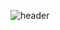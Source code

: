 ![header](https://capsule-render.vercel.app/api?type=waving&color=0:a8edea,50:31c6be,100:a0f1b8&height=200&section=header&text=ChemoDEV.ai&fontSize=40&fontAlignY=35&fontColor=ffffff&desc=💡%20Coding%20science%20with%20heart%2C%20imagining%20futures%20with%20AI&descAlignY=60&descAlign=50)
